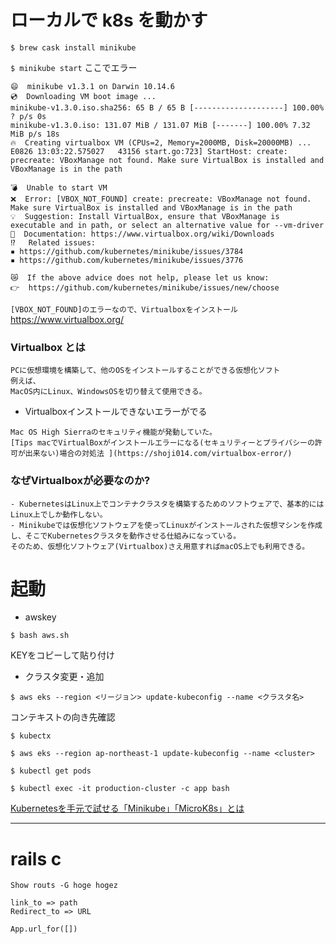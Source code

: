 
# ローカルで k8s を動かす
`$ brew cask install minikube`

`$ minikube start`
ここでエラー

```
😄  minikube v1.3.1 on Darwin 10.14.6
💿  Downloading VM boot image ...
minikube-v1.3.0.iso.sha256: 65 B / 65 B [--------------------] 100.00% ? p/s 0s
minikube-v1.3.0.iso: 131.07 MiB / 131.07 MiB [-------] 100.00% 7.32 MiB p/s 18s
🔥  Creating virtualbox VM (CPUs=2, Memory=2000MB, Disk=20000MB) ...
E0826 13:03:22.575027   43156 start.go:723] StartHost: create: precreate: VBoxManage not found. Make sure VirtualBox is installed and VBoxManage is in the path

💣  Unable to start VM
❌  Error: [VBOX_NOT_FOUND] create: precreate: VBoxManage not found. Make sure VirtualBox is installed and VBoxManage is in the path
💡  Suggestion: Install VirtualBox, ensure that VBoxManage is executable and in path, or select an alternative value for --vm-driver
📘  Documentation: https://www.virtualbox.org/wiki/Downloads
⁉️   Related issues:
▪ https://github.com/kubernetes/minikube/issues/3784
▪ https://github.com/kubernetes/minikube/issues/3776

😿  If the above advice does not help, please let us know:
👉  https://github.com/kubernetes/minikube/issues/new/choose
```

`[VBOX_NOT_FOUND]のエラーなので、Virtualboxをインストール`
https://www.virtualbox.org/

### Virtualbox とは
```
PCに仮想環境を構築して、他のOSをインストールすることができる仮想化ソフト
例えば、
MacOS内にLinux、WindowsOSを切り替えて使用できる。
```

- Virtualboxインストールできないエラーがでる
```
Mac OS High Sierraのセキュリティ機能が発動していた。
[Tips macでVirtualBoxがインストールエラーになる(セキュリティーとプライバシーの許可が出来ない)場合の対処法 ](https://shoji014.com/virtualbox-error/)
```

### なぜVirtualboxが必要なのか?
```
- KubernetesはLinux上でコンテナクラスタを構築するためのソフトウェアで、基本的にはLinux上でしか動作しない。
- Minikubeでは仮想化ソフトウェアを使ってLinuxがインストールされた仮想マシンを作成し、そこでKubernetesクラスタを動作させる仕組みになっている。
そのため、仮想化ソフトウェア(Virtualbox)さえ用意すればmacOS上でも利用できる。
```

# 起動

- awskey

`$ bash aws.sh`

KEYをコピーして貼り付け


- クラスタ変更・追加

`$ aws eks --region <リージョン> update-kubeconfig --name <クラスタ名>`

コンテキストの向き先確認
```
$ kubectx

$ aws eks --region ap-northeast-1 update-kubeconfig --name <cluster>

$ kubectl get pods

$ kubectl exec -it production-cluster -c app bash
```
[Kubernetesを手元で試せる「Minikube」「MicroK8s」とは](https://www.atmarkit.co.jp/ait/articles/1905/23/news006.html)


---
# rails c
```
Show routs -G hoge hogez

link_to => path
Redirect_to => URL

App.url_for([])
```
